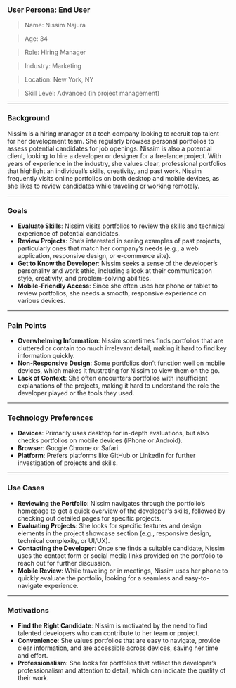 ### **User Persona: End User**

> Name: Nissim Najura

> Age: 34

> Role: Hiring Manager
 
> Industry: Marketing

> Location: New York, NY

> Skill Level: Advanced (in project management)

---

### **Background**

Nissim is a hiring manager at a tech company looking to recruit top talent for her development team. She regularly browses personal portfolios to assess potential candidates for job openings. Nissim is also a potential client, looking to hire a developer or designer for a freelance project. With years of experience in the industry, she values clear, professional portfolios that highlight an individual’s skills, creativity, and past work. Nissim frequently visits online portfolios on both desktop and mobile devices, as she likes to review candidates while traveling or working remotely.

---

### **Goals**

- **Evaluate Skills**: Nissim visits portfolios to review the skills and technical experience of potential candidates.
- **Review Projects**: She’s interested in seeing examples of past projects, particularly ones that match her company’s needs (e.g., a web application, responsive design, or e-commerce site).
- **Get to Know the Developer**: Nissim seeks a sense of the developer’s personality and work ethic, including a look at their communication style, creativity, and problem-solving abilities.
- **Mobile-Friendly Access**: Since she often uses her phone or tablet to review portfolios, she needs a smooth, responsive experience on various devices.

---

### **Pain Points**

- **Overwhelming Information**: Nissim sometimes finds portfolios that are cluttered or contain too much irrelevant detail, making it hard to find key information quickly.
- **Non-Responsive Design**: Some portfolios don’t function well on mobile devices, which makes it frustrating for Nissim to view them on the go.
- **Lack of Context**: She often encounters portfolios with insufficient explanations of the projects, making it hard to understand the role the developer played or the tools they used.

---

### **Technology Preferences**

- **Devices**: Primarily uses desktop for in-depth evaluations, but also checks portfolios on mobile devices (iPhone or Android).
- **Browser**: Google Chrome or Safari.
- **Platform**: Prefers platforms like GitHub or LinkedIn for further investigation of projects and skills.

---

### **Use Cases**

- **Reviewing the Portfolio**: Nissim navigates through the portfolio’s homepage to get a quick overview of the developer's skills, followed by checking out detailed pages for specific projects.
- **Evaluating Projects**: She looks for specific features and design elements in the project showcase section (e.g., responsive design, technical complexity, or UI/UX).
- **Contacting the Developer**: Once she finds a suitable candidate, Nissim uses the contact form or social media links provided on the portfolio to reach out for further discussion.
- **Mobile Review**: While traveling or in meetings, Nissim uses her phone to quickly evaluate the portfolio, looking for a seamless and easy-to-navigate experience.

---

### **Motivations**

- **Find the Right Candidate**: Nissim is motivated by the need to find talented developers who can contribute to her team or project.
- **Convenience**: She values portfolios that are easy to navigate, provide clear information, and are accessible across devices, saving her time and effort.
- **Professionalism**: She looks for portfolios that reflect the developer’s professionalism and attention to detail, which can indicate the quality of their work.

